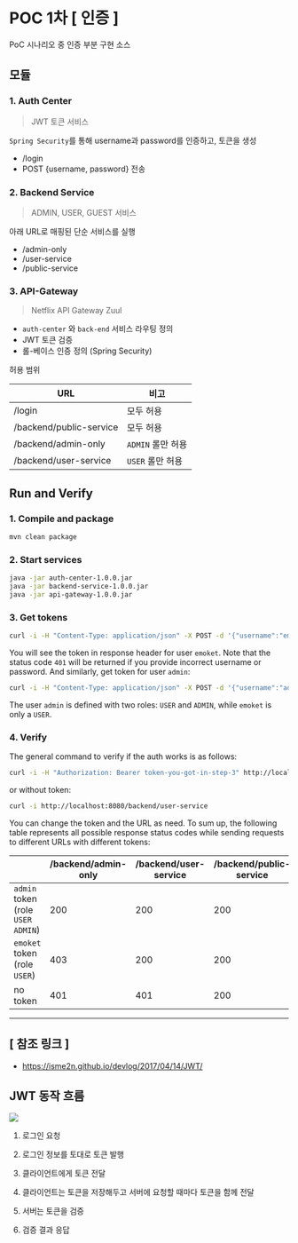 # POC 1차 [ 인증 ]

PoC 시나리오 중 인증 부분 구현 소스

## 모듈

### 1. Auth Center

> JWT 토큰 서비스

`Spring Security`를 통해 username과 password를 인증하고, 토큰을 생성

* /login
* POST {username, password} 전송

### 2. Backend Service

> ADMIN, USER, GUEST 서비스

아래 URL로 매핑된 단순 서비스를 실행

* /admin-only
* /user-service
* /public-service

### 3. API-Gateway

> Netflix API Gateway Zuul

* `auth-center` 와 `back-end` 서비스 라우팅 정의
* JWT 토큰 검증
* 롤-베이스 인증 정의 (Spring Security)

허용 범위

| URL                     | 비고             |
| ----------------------- | ---------------- |
| /login                  | 모두 허용         |
| /backend/public-service | 모두 허용         |
| /backend/admin-only     | `ADMIN` 롤만 허용 |
| /backend/user-service   | `USER` 롤만 허용  |


## Run and Verify

### 1. Compile and package
```bash
mvn clean package
```

### 2. Start services
```bash
java -jar auth-center-1.0.0.jar
java -jar backend-service-1.0.0.jar
java -jar api-gateway-1.0.0.jar
```

### 3. Get tokens
```bash
curl -i -H "Content-Type: application/json" -X POST -d '{"username":"emoket","password":"emoket"}' http://localhost:8080/login
```
You will see the token in response header for user `emoket`. Note that the status code `401` will be returned if you provide incorrect username or password. And similarly, get token for user `admin`:
```bash
curl -i -H "Content-Type: application/json" -X POST -d '{"username":"admin","password":"admin"}' http://localhost:8080/login
```
The user `admin` is defined with two roles: `USER` and `ADMIN`, while `emoket` is only a `USER`.

### 4. Verify
The general command to verify if the auth works is as follows:
```bash
curl -i -H "Authorization: Bearer token-you-got-in-step-3" http://localhost:8080/backend/user-service
```
or without token:
```bash
curl -i http://localhost:8080/backend/user-service
```
You can change the token and the URL as need. To sum up, the following table represents all possible response status codes while sending requests to different URLs with different tokens:

|                                     | /backend/admin-only | /backend/user-service | /backend/public-service |
| ----------------------------------- | -------------- | ------------- | -------------- |
| `admin` token (role `USER` `ADMIN`) | 200            | 200           | 200            |
| `emoket` token (role `USER`)        | 403            | 200           | 200            |
| no token                            | 401            | 401           | 200            |

---

## [ 참조 링크 ]
* https://isme2n.github.io/devlog/2017/04/14/JWT/

## JWT 동작 흐름

![](https://t1.daumcdn.net/cfile/tistory/99AFF9335A255C1142)

1. 로그인 요청

2. 로그인 정보를 토대로 토큰 발행

3. 클라이언트에게 토큰 전달

4. 클라이언트는 토큰을 저장해두고 서버에 요청할 때마다 토큰을 함께 전달

5. 서버는 토큰을 검증

6. 검증 결과 응답
